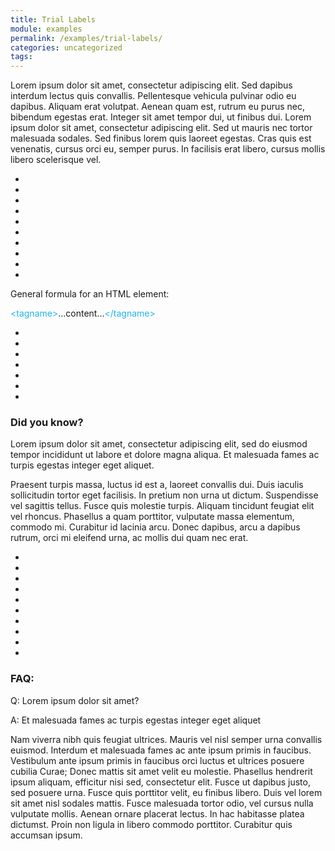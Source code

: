 ```yaml
---
title: Trial Labels
module: examples
permalink: /examples/trial-labels/
categories: uncategorized
tags:
---
```


<p>Lorem ipsum dolor sit amet, consectetur adipiscing elit. Sed dapibus interdum lectus quis convallis. Pellentesque vehicula pulvinar odio eu dapibus. Aliquam erat volutpat. Aenean quam est, rutrum eu purus nec, bibendum egestas erat. Integer sit amet tempor dui, ut finibus dui. Lorem ipsum dolor sit amet, consectetur adipiscing elit. Sed ut mauris nec tortor malesuada sodales. Sed finibus lorem quis laoreet egestas. Cras quis est venenatis, cursus orci eu, semper purus. In facilisis erat libero, cursus mollis libero scelerisque vel.</p>

<div class="row callout-columns status-info">
  <div class="col-lg-3">
    <div class="icon">
      <ul class="bursts">
        <li class="deg0"></li>
        <li class="deg36"></li>
        <li class="deg72"></li>
        <li class="deg108"></li>
        <li class="deg144"></li>
        <li class="deg180"></li>
        <li class="deg216"></li>
        <li class="deg252"></li>
        <li class="deg288"></li>
        <li class="deg324"></li>
      </ul>
      <i class="fas fa-info-circle"></i>
    </div>
  </div>
  <div class="col-lg-9">
    <p>General formula for an HTML element:</p>
    <p><span style="color: #20B5E9;">&lt;tagname&gt;</span>...content...<span style="color: #20B5E9;">&lt;/tagname&gt;</span></p>
  </div>
</div>

<div style="clear:both;">
<section class="bubble" id="lightbulb">
   <div class="icon">
      <ul class="bursts">
         <li class="deg0"></li>
         <li class="deg36"></li>
         <li class="deg72"></li>
         <li class="deg108"></li>
         <li class="deg252"></li>
         <li class="deg288"></li>
         <li class="deg324"></li>
      </ul>
      <i class="far fa-lightbulb"></i>
      <i class="fas fa-lightbulb lightglow"></i>
   </div>
   <div class="info">
      <h3>Did you know?</h3>
      <p>Lorem ipsum dolor sit amet, consectetur adipiscing elit, sed do eiusmod tempor incididunt ut labore et dolore magna aliqua. Et malesuada fames ac turpis egestas integer eget aliquet.</p>
   </div>
</section>
</div>

<p>Praesent turpis massa, luctus id est a, laoreet convallis dui. Duis iaculis sollicitudin tortor eget facilisis. In pretium non urna ut dictum. Suspendisse vel sagittis tellus. Fusce quis molestie turpis. Aliquam tincidunt feugiat elit vel rhoncus. Phasellus a quam porttitor, vulputate massa elementum, commodo mi. Curabitur id lacinia arcu. Donec dapibus, arcu a dapibus rutrum, orci mi eleifend urna, ac mollis dui quam nec erat.</p>

<section class="bubble" id="status-question">
   <div class="icon">
      <ul class="bursts">
         <li class="deg0"></li>
         <li class="deg36"></li>
         <li class="deg72"></li>
         <li class="deg108"></li>
         <li class="deg144"></li>
         <li class="deg180"></li>
         <li class="deg216"></li>
         <li class="deg252"></li>
         <li class="deg288"></li>
         <li class="deg324"></li>
      </ul>
      <i class="fas fa-question-circle"></i>
   </div>
   <div class="info">
      <h3>FAQ:</h3>
      <p>Q: Lorem ipsum dolor sit amet?</p>
      <p>A: Et malesuada fames ac turpis egestas integer eget aliquet</p>
   </div>
</section>

<p>Nam viverra nibh quis feugiat ultrices. Mauris vel nisl semper urna convallis euismod. Interdum et malesuada fames ac ante ipsum primis in faucibus. Vestibulum ante ipsum primis in faucibus orci luctus et ultrices posuere cubilia Curae; Donec mattis sit amet velit eu molestie. Phasellus hendrerit ipsum aliquam, efficitur nisi sed, consectetur elit. Fusce ut dapibus justo, sed posuere urna. Fusce quis porttitor velit, eu finibus libero. Duis vel lorem sit amet nisl sodales mattis. Fusce malesuada tortor odio, vel cursus nulla vulputate mollis. Aenean ornare placerat lectus. In hac habitasse platea dictumst. Proin non ligula in libero commodo porttitor. Curabitur quis accumsan ipsum.</p>
